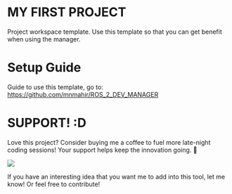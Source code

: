 # MY FIRST PROJECT
Project workspace template. Use this template so that you can get benefit when using the manager.

# Setup Guide
Guide to use this template, go to: https://github.com/mnmahir/ROS_2_DEV_MANAGER

# SUPPORT! :D
 Love this project? Consider buying me a coffee to fuel more late-night coding sessions! Your support helps keep the innovation going. 🙌

<a href="https://www.buymeacoffee.com/mnmahir"><img src="https://img.buymeacoffee.com/button-api/?text=Buy me a coffee&emoji=&slug=mnmahir&button_colour=FFDD00&font_colour=000000&font_family=Cookie&outline_colour=000000&coffee_colour=ffffff" /></a>

If you have an interesting idea that you want me to add into this tool, let me know! Or feel free to contribute!
